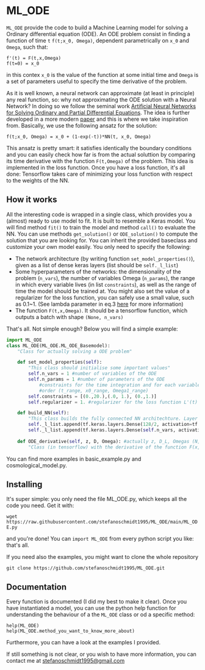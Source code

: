 # ML_ODE

``ML_ODE`` provide the code to build a Machine Learning model for solving a Ordinary differential equation (ODE).
An ODE problem consist in finding a function of time `t` ``f(t;x_0, Omega)``, dependent parametrically on `x_0` and `Omega`, such that:

```
f'(t) = F(t,x,Omega)
f(t=0) = x_0
```
in this contex `x_0` is the value of the function at some initial time and `Omega` is a set of parameters useful to specify the time derivative of the problem.

As it is well known, a neural network can approximate (at least in principle) any real function, so: why not approximating the ODE solution with a Neural Network? In doing so we follow the seminal work [Artificial Neural Networks for Solving Ordinary and Partial Differential Equations](https://arxiv.org/abs/physics/9705023). The idea is further developed in a more modern [paper](https://arxiv.org/abs/2006.14372) and this is where we take inspiration from.
Basically, we use the following ansatz for the solution:

```
f(t;x_0, Omega) = x_0 + (1-exp(-t))*NN(t, x_0, Omega)
```

This ansatz is pretty smart: it satisfies identically the boundary conditions and you can easily check how far is from the actual soluttion by comparing its time derivative with the function `F(t,Omega)` of the problem. This idea is implemented in the loss function. Once you have a loss function, it's all done: Tensorflow takes care of minimizing your loss function with respect to the weights of the NN.

## How it works

All the interesting code is wrapped in a single class, which provides you a (almost) ready to use model to fit. It is built to resemble a Keras model. You will find method `fit()` to train the model and method `call()` to evaluate the NN. You can use methods `get_solution()` or `ODE_solution()` to compute the solution that you are looking for.
You can inherit the provided baseclass and customize your own model easily. You only need to specify the following:

 - The network architecture (by writing function `set_model_properties()`), given as a list of dense keras layers (list should be `self._l_list`)
 - Some hyperparameters of the networks: the dimensionality of the problem (`n_vars`), the number of variables Omega (`n_params`), the range in which every variable lives (in list `constraints`), as well as the range of time the model should be trained at. You might also set the value of a regularizer for the loss function, you can safely use a small value, such as 0.1~1. (See lambda parameter in eq.3 [here](https://arxiv.org/abs/2006.14372) for more information)
 - The function `F(t,x,Omega)`. It should be a tensorflow function, which outputs a batch with shape `(None, n_vars)`

That's all. Not simple enough? Below you will find a simple example:

```Python
import ML_ODE
class ML_ODE(ML_ODE.ML_ODE_Basemodel):
	"Class for actually solving a ODE problem"

	def set_model_properties(self):
		"This class should initialise some important values"
		self.n_vars = 1 #number of variables of the ODE
		self.n_params = 1 #number of parameters of the ODE
			#constraints for the time integration and for each variable/parameter
			#order (t_range, x0_range, Omega1_range)
		self.constraints = [(0.,20.),(.0, 1.), (0.,1.)] 
		self.regularizer = 1. #regularizer for the loss function L'(t) = L(t) *exp(regularizer*t)

	def build_NN(self):
		"This class builds the fully connected NN architechture. Layer sequence should be provided by a list of layers (in self._l_list)"
		self._l_list.append(tf.keras.layers.Dense(128/2, activation=tf.nn.sigmoid) )
		self._l_list.append(tf.keras.layers.Dense(self.n_vars, activation=tf.keras.activations.linear))
	
	def ODE_derivative(self, z, D, Omega): #actually z, D_L, Omegas (N,2)
		"Class (in tensorflow) with the derivative of the function F(x,t). Output shape should be (None,n_vars) or (None,)"
```

You can find more examples in basic\_example.py and cosmological\_model.py.

## Installing

It's super simple: you only need the file ML_ODE.py, which keeps all the code you need. Get it with:

`wget https://raw.githubusercontent.com/stefanoschmidt1995/ML_ODE/main/ML_ODE.py`

and you're done! You can `import ML_ODE` from every python script you like: that's all. 

If you need also the examples, you might want to clone the whole repository

`git clone https://github.com/stefanoschmidt1995/ML_ODE.git`


## Documentation

Every function is documented (I did my best to make it clear).
Once you have instantiated a model, you can use the python help function for understanding the behaviour of a the `ML_ODE` class or od a specific method:

```
help(ML_ODE)
help(ML_ODE.method_you_want_to_know_more_about)

```

Furthermore, you can have a look at the examples I provided.

If still something is not clear, or you wish to have more information, you can contact me at [stefanoschmidt1995@gmail.com](mailto:stefanoschmidt1995@gmail.com)
